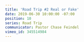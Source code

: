 ```yaml
---
title: 'Road Trip #2 Real or Fake'
date: 2019-06-30 10:00:00 -07:00
position: 10
series: Road Trip
communicator: Pastor Chase Feindel
vimeo_id: 345514984
---
```


